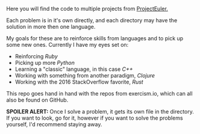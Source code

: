 Here you will find the code to multiple projects from [ProjectEuler.](https://projecteuler.net/)

Each problem is in it's own directly, and each directory may have the solution in more then one language.

My goals for these are to reinforce skills from languages and to pick up some new ones. Currently I have my eyes set on:
+ Reinforcing *Ruby*
+ Picking up more *Python*
+ Learning a "classic" language, in this case *C++*
+ Working with something from another paradigm, *Clojure*
+ Working with the 2016 StackOverflow favorite, *Rust*

This repo goes hand in hand with the repos from exercism.io, which can all also be found on GitHub.

**SPOILER ALERT:** Once I solve a problem, it gets its own file in the directory. If you want to look, go for it, however if you want to solve the problems yourself, I'd recommend staying away.
